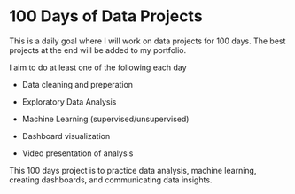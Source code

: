 # 100 Days of Data Projects

This is a daily goal where I will work on data projects for 100 days. The best projects at the end will be added to my portfolio.

I aim to do at least one of the following each day

- Data cleaning and preperation

- Exploratory Data Analysis

- Machine Learning (supervised/unsupervised)

- Dashboard visualization

- Video presentation of analysis

This 100 days project is to practice data analysis, machine learning, creating dashboards, and communicating data insights.
